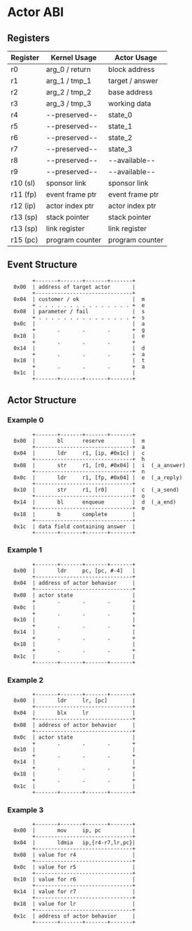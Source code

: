 # Actor ABI

## Registers

| Register | Kernel Usage    | Actor Usage     |
|----------|-----------------|-----------------|
| r0       | arg_0 / return  | block address   |
| r1       | arg_1 / tmp_1   | target / answer |
| r2       | arg_2 / tmp_2   | base address    |
| r3       | arg_3 / tmp_3   | working data    |
| r4       | --preserved--   | state_0         |
| r5       | --preserved--   | state_1         |
| r6       | --preserved--   | state_2         |
| r7       | --preserved--   | state_3         |
| r8       | --preserved--   | --available--   |
| r9       | --preserved--   | --available--   |
| r10 (sl) | sponsor link    | sponsor link    |
| r11 (fp) | event frame ptr | event frame ptr |
| r12 (ip) | actor index ptr | actor index ptr |
| r13 (sp) | stack pointer   | stack pointer   |
| r13 (sp) | link register   | link register   |
| r15 (pc) | program counter | program counter |

## Event Structure
~~~
        +-------+-------+-------+-------+
  0x00  | address of target actor       |
        +-------------------------------+
  0x04  | customer / ok                 |  m
        + . . . . . . . . . . . . . . . +  e
  0x08  | parameter / fail              |  s
        + . . . . . . . . . . . . . . . +  s
  0x0c  |                               |  a
        +       .       .       .       +  g
  0x10  |                               |  e
        +       .       .       .       +
  0x14  |                               |  d
        +       .       .       .       +  a
  0x18  |                               |  t
        +       .       .       .       +  a
  0x1c  |                               |
        +-------+-------+-------+-------+
~~~

## Actor Structure

### Example 0
~~~
        +-------+-------+-------+-------+
  0x00  |       bl      reserve         |  m
        +-------------------------------+  a
  0x04  |       ldr     r1, [ip, #0x1c] |  c
        +-------------------------------+  h
  0x08  |       str     r1, [r0, #0x04] |  i  (_a_answer)
        +-------------------------------+  n
  0x0c  |       ldr     r1, [fp, #0x04] |  e  (_a_reply)
        +-------------------------------+
  0x10  |       str     r1, [r0]        |  c  (_a_send)
        +-------------------------------+  o
  0x14  |       bl      enqueue         |  d  (_a_end)
        +-------------------------------+  e
  0x18  |       b       complete        |
        +-------------------------------+
  0x1c  | data field containing answer  |
        +-------+-------+-------+-------+
~~~

### Example 1
~~~
        +-------+-------+-------+-------+
  0x00  |       ldr     pc, [pc, #-4]   |
        +-------------------------------+
  0x04  | address of actor behavior     |
        +-------------------------------+
  0x08  | actor state                   |
        +       .       .       .       +
  0x0c  |                               |
        +       .       .       .       +
  0x10  |                               |
        +       .       .       .       +
  0x14  |                               |
        +       .       .       .       +
  0x18  |                               |
        +       .       .       .       +
  0x1c  |                               |
        +-------+-------+-------+-------+
~~~

### Example 2
~~~
        +-------+-------+-------+-------+
  0x00  |       ldr     lr, [pc]        |
        +-------------------------------+
  0x04  |       blx     lr              |
        +-------------------------------+
  0x08  | address of actor behavior     |
        +-------------------------------+
  0x0c  | actor state                   |
        +       .       .       .       +
  0x10  |                               |
        +       .       .       .       +
  0x14  |                               |
        +       .       .       .       +
  0x18  |                               |
        +       .       .       .       +
  0x1c  |                               |
        +-------+-------+-------+-------+
~~~

### Example 3
~~~
        +-------+-------+-------+-------+
  0x00  |       mov     ip, pc          |
        +-------------------------------+
  0x04  |       ldmia   ip,{r4-r7,lr,pc}|
        +-------------------------------+
  0x08  | value for r4                  |
        +-------------------------------+
  0x0c  | value for r5                  |
        +-------------------------------+
  0x10  | value for r6                  |
        +-------------------------------+
  0x14  | value for r7                  |
        +-------------------------------+
  0x18  | value for lr                  |
        +-------------------------------+
  0x1c  | address of actor behavior     |
        +-------+-------+-------+-------+
~~~
